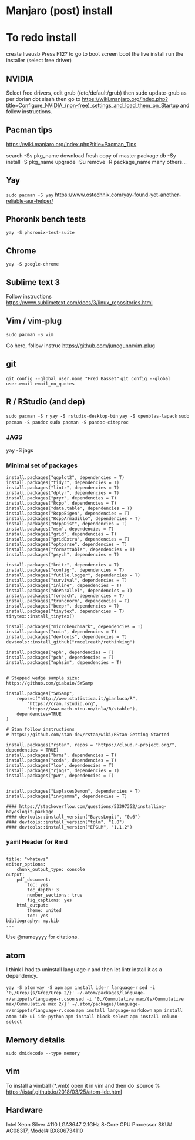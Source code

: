 
# Manjaro (post) install

# To redo install 
create liveusb
Press F12? to go to boot screen
boot the live install
run the installer (select free driver)

## NVIDIA

Select free drivers, edit grub (/etc/default/grub) then sudo update-grub as per dorian dot slash then go to https://wiki.manjaro.org/index.php?title=Configure_NVIDIA_(non-free)_settings_and_load_them_on_Startup and follow instructions.

## Pacman tips

https://wiki.manjaro.org/index.php?title=Pacman_Tips

search -Ss pkg_name
download fresh copy of master package db -Sy
install -S pkg_name
upgrade -Su
remove -R package_name
many others...

## Yay

`sudo pacman -S yay`
https://www.ostechnix.com/yay-found-yet-another-reliable-aur-helper/

## Phoronix bench tests

`yay -S phoronix-test-suite`

## Chrome

`yay -S google-chrome`
## Sublime text 3

Follow instructions
https://www.sublimetext.com/docs/3/linux_repositories.html

## Vim / vim-plug

`sudo pacman -S vim`

Go here, follow instruc
https://github.com/junegunn/vim-plug

## git


`git config --global user.name "Fred Basset"`
`git config --global user.email email_no_quotes`


## R / RStudio (and dep)

`sudo pacman -S r`
`yay -S rstudio-desktop-bin`
`yay -S openblas-lapack`
`sudo pacman -S pandoc`
`sudo pacman -S pandoc-citeproc`


### JAGS

yay -S jags

### Minimal set of packages

```
install.packages("ggplot2", dependencies = T)
install.packages("tidyr", dependencies = T)
install.packages("lintr", dependencies = T)
install.packages("dplyr", dependencies = T)
install.packages("pryr", dependencies = T)
install.packages("Rcpp", dependencies = T)
install.packages("data.table", dependencies = T)
install.packages("RcppEigen", dependencies = T)
install.packages("RcppArmadillo", dependencies = T)
install.packages("RcppDist", dependencies = T)
install.packages("msm", dependencies = T)
install.packages("grid", dependencies = T)
install.packages("gridExtra", dependencies = T)
install.packages("optparse", dependencies = T)
install.packages("formattable", dependencies = T)
install.packages("psych", dependencies = T)

install.packages("knitr", dependencies = T)
install.packages("configr", dependencies = T)
install.packages("futile.logger", dependencies = T)
install.packages("survival", dependencies = T)
install.packages("inline", dependencies = T)
install.packages("doParallel", dependencies = T)
install.packages("foreach", dependencies = T)
install.packages("truncnorm", dependencies = T)
install.packages("beepr", dependencies = T)
install.packages("tinytex", dependencies = T)
tinytex::install_tinytex()

install.packages("microbenchmark", dependencies = T)
install.packages("coin", dependencies = T)
install.packages("devtools", dependencies = T)
devtools::install_github("rmcelreath/rethinking")

install.packages("eph", dependencies = T)
install.packages("pch", dependencies = T)
install.packages("nphsim", dependencies = T)


# Stepped wedge sample size:
https://github.com/giabaio/SWSamp

install.packages("SWSamp",
	repos=c("http://www.statistica.it/gianluca/R",
		"https://cran.rstudio.org",
		"https://www.math.ntnu.no/inla/R/stable"),
	dependencies=TRUE
)

# Stan follow instructions
# https://github.com/stan-dev/rstan/wiki/RStan-Getting-Started

install.packages("rstan", repos = "https://cloud.r-project.org/", dependencies = TRUE)
install.packages("brms", dependencies = T)
install.packages("coda", dependencies = T)
install.packages("loo", dependencies = T)
install.packages("rjags", dependencies = T)
install.packages("pwr", dependencies = T)


install.packages("LaplacesDemon", dependencies = T)
install.packages("invgamma", dependencies = T)

#### https://stackoverflow.com/questions/53397352/installing-bayeslogit-package
#### devtools::install_version("BayesLogit", "0.6")
#### devtools::install_version("tglm", "1.0")
#### devtools::install_version("EPGLM", "1.1.2")
```


### yaml Header for Rmd

```
---
title: "whatevs"
editor_options:
	chunk_output_type: console
output:
	pdf_document:
		toc: yes
		toc_depth: 3
		number_sections: true
		fig_captions: yes
	html_output:
		theme: united
		toc: yes
bibliography: my.bib
---
```

Use @nameyyyy for citations.

## atom


I think I had to uninstall language-r and then let lintr install it as a dependency.

`yay -S atom`
`yay -S apm`
`apm install ide-r language-r`
`sed -i '0,/Grep/{s/Grep/Grep 2/}' ~/.atom/packages/language-r/snippets/language-r.cson`
`sed -i '0,/Cummulative max/{s/Cummulative max/Cummulative max 2/}' ~/.atom/packages/language-r/snippets/language-r.cson`
`apm install language-markdown`
`apm install atom-ide-ui ide-python`
`apm install block-select`
`apm install column-select`


## Memory details

`sudo dmidecode --type memory`


## vim

To install a vimball (*.vmb) open it in vim and then do :source %
https://jstaf.github.io/2018/03/25/atom-ide.html

## Hardware


Intel Xeon Silver 4110 LGA3647 2.1GHz 8-Core CPU Processor
SKU# AC08317, Model# BX806734110
